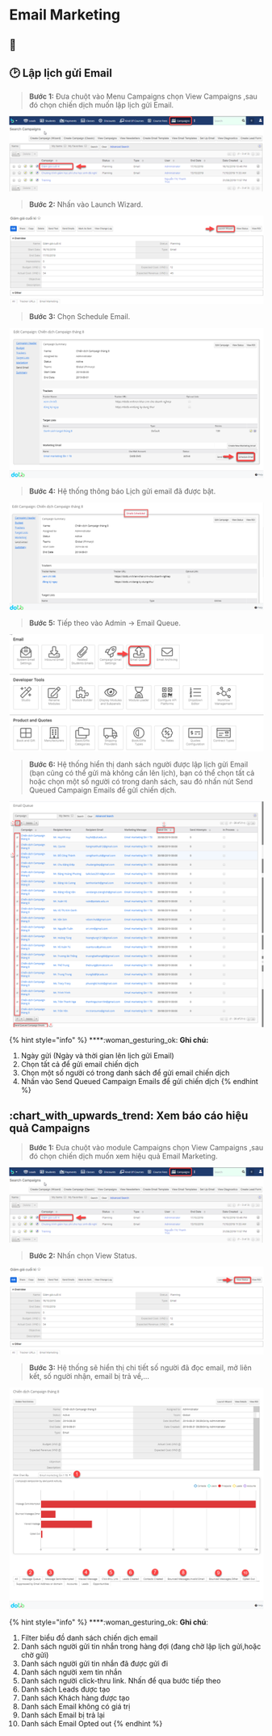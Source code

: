 # Email Marketing

## :pencil:&#x20;

## :clock2: Lập lịch gửi Email

> **Bước 1:** Đưa chuột vào Menu Campaigns chọn View Campaigns ,sau đó chọn chiến dịch muốn lập lịch gửi Email.

![](../../.gitbook/assets/laplich1.png)

> **Bước 2:** Nhấn vào Launch Wizard.

![](../../.gitbook/assets/laplich2.png)

> **Bước 3:** Chọn Schedule Email.

![](../../.gitbook/assets/laplich3.png)

> **Bước 4:** Hệ thống thông báo Lịch gửi email đã được bật.

![](../../.gitbook/assets/laplich4.png)

> **Bước 5:** Tiếp theo vào Admin -> Email Queue.

![](../../.gitbook/assets/laplich5.png)

> **Bước 6:** Hệ thống hiển thị danh sách người được lập lịch gửi Email (bạn cũng có thể gửi mà không cần lên lịch), bạn có thể chọn tất cả hoặc chọn một số người có trong danh sách, sau đó nhấn nút Send Queued Campaign Emails để gửi chiến dịch.

![](../../.gitbook/assets/laplich6.png)

{% hint style="info" %}
****:woman\_gesturing\_ok: **Ghi chú:**

1. Ngày gửi (Ngày và thời gian lên lịch gửi Email)
2. Chọn tất cả để gửi email chiến dịch
3. Chọn một số người có trong danh sách để gửi email chiến dịch&#x20;
4. Nhấn vào Send Queued Campaign  Emails để gửi chiến dịch
{% endhint %}

## :chart\_with\_upwards\_trend: Xem báo cáo hiệu quả Campaigns

> **Bước 1:** Đưa chuột vào module Campaigns chọn View Campaigns ,sau đó chọn chiến dịch muốn xem hiệu quả Email Marketing.

![](../../.gitbook/assets/xembc1.png)

> **Bước 2:** Nhấn chọn View Status.

![](../../.gitbook/assets/xembc2.png)

> **Bước 3:** Hệ thống sẽ hiển thị chi tiết số người đã đọc email, mở liên kết, số người nhận, email bị trả về,…

![](../../.gitbook/assets/xembc3.png)

{% hint style="info" %}
****:woman\_gesturing\_ok: **Ghi chú**:

1. Filter biểu đồ danh sách chiến dịch email
2. Danh sách người gửi tin nhắn trong hàng đợi (đang chờ lập lịch gửi,hoặc chờ gửi)
3. Danh sách người gửi tin nhắn đã được gửi đi
4. Danh sách người xem tin nhắn
5. Danh sách người click-thru link. Nhấn để qua bước tiếp theo
6. Danh sách Leads được tạo
7. Danh sách Khách hàng được tạo
8. Danh sách Email không có giá trị
9. Danh sách Email bị trả lại&#x20;
10. Danh sách Email Opted out
{% endhint %}
